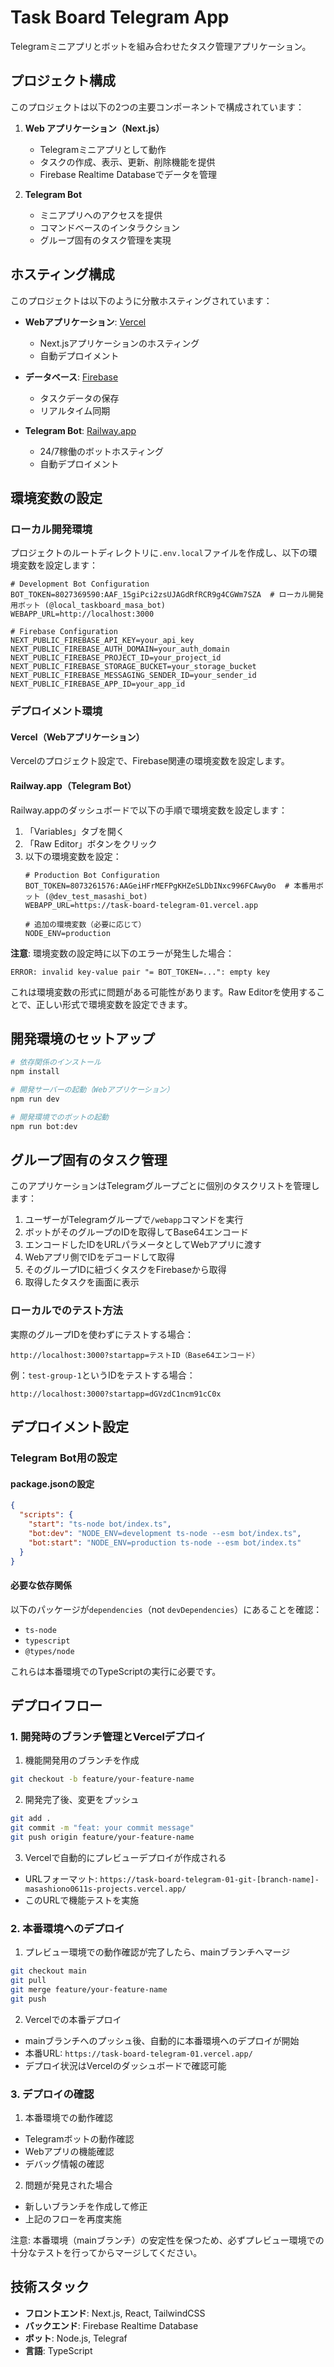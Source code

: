 # Task Board Telegram App

Telegramミニアプリとボットを組み合わせたタスク管理アプリケーション。

## プロジェクト構成

このプロジェクトは以下の2つの主要コンポーネントで構成されています：

1. **Web アプリケーション（Next.js）**
   - Telegramミニアプリとして動作
   - タスクの作成、表示、更新、削除機能を提供
   - Firebase Realtime Databaseでデータを管理

2. **Telegram Bot**
   - ミニアプリへのアクセスを提供
   - コマンドベースのインタラクション
   - グループ固有のタスク管理を実現

## ホスティング構成

このプロジェクトは以下のように分散ホスティングされています：

- **Webアプリケーション**: [Vercel](https://vercel.com)
  - Next.jsアプリケーションのホスティング
  - 自動デプロイメント

- **データベース**: [Firebase](https://firebase.google.com)
  - タスクデータの保存
  - リアルタイム同期

- **Telegram Bot**: [Railway.app](https://railway.app)
  - 24/7稼働のボットホスティング
  - 自動デプロイメント

## 環境変数の設定

### ローカル開発環境
プロジェクトのルートディレクトリに`.env.local`ファイルを作成し、以下の環境変数を設定します：

```env
# Development Bot Configuration
BOT_TOKEN=8027369590:AAF_15giPci2zsUJAGdRfRCR9g4CGWm7SZA  # ローカル開発用ボット (@local_taskboard_masa_bot)
WEBAPP_URL=http://localhost:3000

# Firebase Configuration
NEXT_PUBLIC_FIREBASE_API_KEY=your_api_key
NEXT_PUBLIC_FIREBASE_AUTH_DOMAIN=your_auth_domain
NEXT_PUBLIC_FIREBASE_PROJECT_ID=your_project_id
NEXT_PUBLIC_FIREBASE_STORAGE_BUCKET=your_storage_bucket
NEXT_PUBLIC_FIREBASE_MESSAGING_SENDER_ID=your_sender_id
NEXT_PUBLIC_FIREBASE_APP_ID=your_app_id
```

### デプロイメント環境

#### Vercel（Webアプリケーション）
Vercelのプロジェクト設定で、Firebase関連の環境変数を設定します。

#### Railway.app（Telegram Bot）
Railway.appのダッシュボードで以下の手順で環境変数を設定します：

1. 「Variables」タブを開く
2. 「Raw Editor」ボタンをクリック
3. 以下の環境変数を設定：
   ```
   # Production Bot Configuration
   BOT_TOKEN=8073261576:AAGeiHFrMEFPgKHZeSLDbINxc996FCAwy0o  # 本番用ボット (@dev_test_masashi_bot)
   WEBAPP_URL=https://task-board-telegram-01.vercel.app
   
   # 追加の環境変数（必要に応じて）
   NODE_ENV=production
   ```

**注意**: 環境変数の設定時に以下のエラーが発生した場合：
```
ERROR: invalid key-value pair "= BOT_TOKEN=...": empty key
```
これは環境変数の形式に問題がある可能性があります。Raw Editorを使用することで、正しい形式で環境変数を設定できます。

## 開発環境のセットアップ

```bash
# 依存関係のインストール
npm install

# 開発サーバーの起動（Webアプリケーション）
npm run dev

# 開発環境でのボットの起動
npm run bot:dev
```

## グループ固有のタスク管理

このアプリケーションはTelegramグループごとに個別のタスクリストを管理します：

1. ユーザーがTelegramグループで`/webapp`コマンドを実行
2. ボットがそのグループのIDを取得してBase64エンコード
3. エンコードしたIDをURLパラメータとしてWebアプリに渡す
4. Webアプリ側でIDをデコードして取得
5. そのグループIDに紐づくタスクをFirebaseから取得
6. 取得したタスクを画面に表示

### ローカルでのテスト方法

実際のグループIDを使わずにテストする場合：
```
http://localhost:3000?startapp=テストID（Base64エンコード）
```

例：`test-group-1`というIDをテストする場合：
```
http://localhost:3000?startapp=dGVzdC1ncm91cC0x
```

## デプロイメント設定

### Telegram Bot用の設定

#### package.jsonの設定
```json
{
  "scripts": {
    "start": "ts-node bot/index.ts",
    "bot:dev": "NODE_ENV=development ts-node --esm bot/index.ts",
    "bot:start": "NODE_ENV=production ts-node --esm bot/index.ts"
  }
}
```

#### 必要な依存関係
以下のパッケージが`dependencies`（not `devDependencies`）にあることを確認：
- `ts-node`
- `typescript`
- `@types/node`

これらは本番環境でのTypeScriptの実行に必要です。

## デプロイフロー

### 1. 開発時のブランチ管理とVercelデプロイ

1. 機能開発用のブランチを作成
```bash
git checkout -b feature/your-feature-name
```

2. 開発完了後、変更をプッシュ
```bash
git add .
git commit -m "feat: your commit message"
git push origin feature/your-feature-name
```

3. Vercelで自動的にプレビューデプロイが作成される
- URLフォーマット: `https://task-board-telegram-01-git-[branch-name]-masashiono0611s-projects.vercel.app/`
- このURLで機能テストを実施

### 2. 本番環境へのデプロイ

1. プレビュー環境での動作確認が完了したら、mainブランチへマージ
```bash
git checkout main
git pull
git merge feature/your-feature-name
git push
```

2. Vercelでの本番デプロイ
- mainブランチへのプッシュ後、自動的に本番環境へのデプロイが開始
- 本番URL: `https://task-board-telegram-01.vercel.app/`
- デプロイ状況はVercelのダッシュボードで確認可能

### 3. デプロイの確認

1. 本番環境での動作確認
- Telegramボットの動作確認
- Webアプリの機能確認
- デバッグ情報の確認

2. 問題が発見された場合
- 新しいブランチを作成して修正
- 上記のフローを再度実施

注意: 本番環境（mainブランチ）の安定性を保つため、必ずプレビュー環境での十分なテストを行ってからマージしてください。

## 技術スタック

- **フロントエンド**: Next.js, React, TailwindCSS
- **バックエンド**: Firebase Realtime Database
- **ボット**: Node.js, Telegraf
- **言語**: TypeScript
